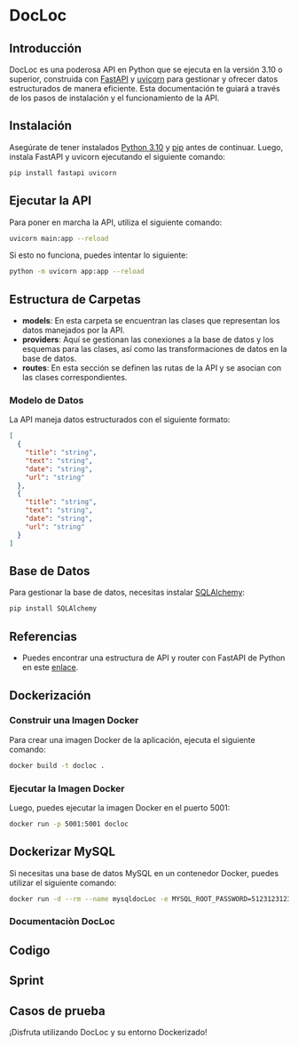 
# DocLoc

## Introducción

DocLoc es una poderosa API en Python que se ejecuta en la versión 3.10 o superior, construida con [FastAPI](https://fastapi.tiangolo.com/) y [uvicorn](https://www.uvicorn.org/) para gestionar y ofrecer datos estructurados de manera eficiente. Esta documentación te guiará a través de los pasos de instalación y el funcionamiento de la API.

## Instalación

Asegúrate de tener instalados [Python 3.10](https://www.python.org/downloads/) y [pip](https://pip.pypa.io/en/stable/installation/) antes de continuar. Luego, instala FastAPI y uvicorn ejecutando el siguiente comando:

```bash
pip install fastapi uvicorn
```

## Ejecutar la API

Para poner en marcha la API, utiliza el siguiente comando:

```bash
uvicorn main:app --reload
```

Si esto no funciona, puedes intentar lo siguiente:

```bash
python -m uvicorn app:app --reload
```

## Estructura de Carpetas

- **models**: En esta carpeta se encuentran las clases que representan los datos manejados por la API.
- **providers**: Aquí se gestionan las conexiones a la base de datos y los esquemas para las clases, así como las transformaciones de datos en la base de datos.
- **routes**: En esta sección se definen las rutas de la API y se asocian con las clases correspondientes.

### Modelo de Datos

La API maneja datos estructurados con el siguiente formato:

```json
[
  {
    "title": "string",
    "text": "string",
    "date": "string",
    "url": "string"
  },
  {
    "title": "string",
    "text": "string",
    "date": "string",
    "url": "string"
  }
]
```

## Base de Datos

Para gestionar la base de datos, necesitas instalar [SQLAlchemy](https://www.sqlalchemy.org/):

```bash
pip install SQLAlchemy
```

## Referencias

- Puedes encontrar una estructura de API y router con FastAPI de Python en este [enlace](https://kb.rolosa.com/estructura-apirouter-con-fastapi-de-python/).

## Dockerización

### Construir una Imagen Docker

Para crear una imagen Docker de la aplicación, ejecuta el siguiente comando:

```bash
docker build -t docloc .
```

### Ejecutar la Imagen Docker

Luego, puedes ejecutar la imagen Docker en el puerto 5001:

```bash
docker run -p 5001:5001 docloc
```

## Dockerizar MySQL

Si necesitas una base de datos MySQL en un contenedor Docker, puedes utilizar el siguiente comando:

```bash
docker run -d --rm --name mysqldocLoc -e MYSQL_ROOT_PASSWORD=5123123123 -e MYSQL_DATABASE=storedb -p 3308:3308 mariadb
```

### Documentaciòn DocLoc

## Codigo

## Sprint

## Casos de prueba







¡Disfruta utilizando DocLoc y su entorno Dockerizado!

